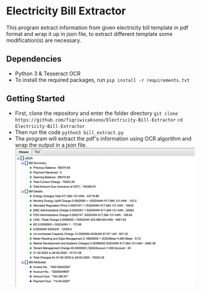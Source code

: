 # Electricity Bill Extractor
 This program extract information from given electricity bill template in pdf format and wrap it up in json file, to extract different template some modification(s) are necessary.
## Dependencies
- Python 3 & Tesseract OCR
- To install the required packages, run `pip install -r requirements.txt`
## Getting Started
- First, clone the repository and enter the folder directory
`git clone https://github.com/fiqriwicaksono/Electricity-Bill-Extractor`
`cd Electricity-Bill-Extractor`
- Then run the code
`python3 bill_extract.py`
- The program will extract the pdf's information using OCR algorithm and wrap the output in a json file.
![alt text](https://raw.githubusercontent.com/fiqriwicaksono/Electricity-Bill-Extractor/master/img/output.png)
